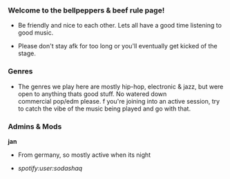 ### Welcome to the bellpeppers & beef rule page!

- Be friendly and nice to each other. Lets all have a good time listening to good music.

- Please don't stay afk for too long or you'll eventually get kicked of the stage.

### Genres

- The genres we play here are mostly hip-hop, electronic & jazz, but were open to anything thats good stuff. No watered down                   
  commercial pop/edm please.
  f you're joining into an active session, try to catch the vibe of the music being played and go with that.

### Admins & Mods

**jan**

- From germany, so mostly active when its night

- _spotify:user:sodashaq_


